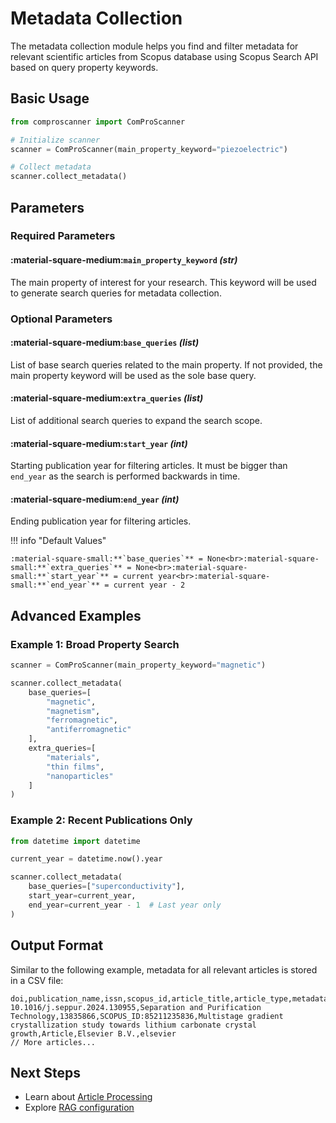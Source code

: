 # Metadata Collection

The metadata collection module helps you find and filter metadata for relevant scientific articles from Scopus database using Scopus Search API based on query property keywords.

## Basic Usage

```python
from comproscanner import ComProScanner

# Initialize scanner
scanner = ComProScanner(main_property_keyword="piezoelectric")

# Collect metadata
scanner.collect_metadata()
```

## Parameters

### Required Parameters

#### :material-square-medium:`main_property_keyword` _(str)_

The main property of interest for your research. This keyword will be used to generate search queries for metadata collection.

### Optional Parameters

#### :material-square-medium:`base_queries` _(list)_

List of base search queries related to the main property. If not provided, the main property keyword will be used as the sole base query.

#### :material-square-medium:`extra_queries` _(list)_

List of additional search queries to expand the search scope.

#### :material-square-medium:`start_year` _(int)_

Starting publication year for filtering articles. It must be bigger than `end_year` as the search is performed backwards in time.

#### :material-square-medium:`end_year` _(int)_

Ending publication year for filtering articles.

!!! info "Default Values"

    :material-square-small:**`base_queries`** = None<br>:material-square-small:**`extra_queries`** = None<br>:material-square-small:**`start_year`** = current year<br>:material-square-small:**`end_year`** = current year - 2

## Advanced Examples

### Example 1: Broad Property Search

```python
scanner = ComProScanner(main_property_keyword="magnetic")

scanner.collect_metadata(
    base_queries=[
        "magnetic",
        "magnetism",
        "ferromagnetic",
        "antiferromagnetic"
    ],
    extra_queries=[
        "materials",
        "thin films",
        "nanoparticles"
    ]
)
```

### Example 2: Recent Publications Only

```python
from datetime import datetime

current_year = datetime.now().year

scanner.collect_metadata(
    base_queries=["superconductivity"],
    start_year=current_year,
    end_year=current_year - 1  # Last year only
)
```

## Output Format

Similar to the following example, metadata for all relevant articles is stored in a CSV file:

```csv title="piezoelectric_metadata.csv" linenums="1"
doi,publication_name,issn,scopus_id,article_title,article_type,metadata_publisher,general_publisher
10.1016/j.seppur.2024.130955,Separation and Purification Technology,13835866,SCOPUS_ID:85211235836,Multistage gradient crystallization study towards lithium carbonate crystal growth,Article,Elsevier B.V.,elsevier
// More articles...
```

## Next Steps

- Learn about [Article Processing](article-processing.md)
- Explore [RAG configuration](../rag-config.md)
